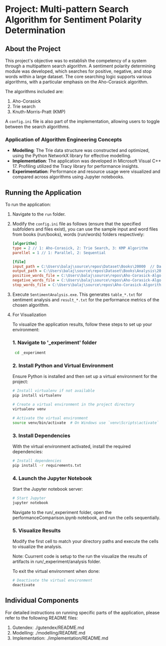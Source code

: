 # Project: Multi-pattern Search Algorithm for Sentiment Polarity Determination

## About the Project

This project's objective was to establish the competency of a system through a multipattern search algorithm. A sentiment polarity determining module was developed, which searches for positive, negative, and stop words within a large dataset. The core searching logic supports various algorithms, with a particular emphasis on the Aho-Corasick algorithm.

The algorithms included are:

1. Aho-Corasick
2. Trie search
3. Knuth-Morris-Pratt (KMP)

A `config.ini` file is also part of the implementation, allowing users to toggle between the search algorithms.

### Application of Algorithm Engineering Concepts

- **Modelling**: The Trie data structure was constructed and optimized, using the Python NetworkX library for effective modelling.
- **Implementation**: The application was developed in Microsoft Visual C++ 17. Profiling utilized the Tracy library for performance insights.
- **Experimentation**: Performance and resource usage were visualized and compared across algorithms using Jupyter notebooks.

## Running the Application

To run the application:

1. Navigate to the `run` folder.
2. Modify the `config.ini` file as follows (ensure that the specified subfolders and files exist), you can use the sample input and word files from books (run/books), words (run/words) folders respectively:

   ```ini
   [algorithm]
   type = 2 // 1: Aho-Corasick, 2: Trie Search, 3: KMP Algorithm
   parellel = 1 // 1: Parallel, 2: Sequential

   [file]
   input_path = C:\Users\balaj\source\repos\Dataset\Books\20000  // Dataset path
   output_path = C:\Users\balaj\source\repos\Dataset\Books\Analysis\20000\ // Results path
   positive_words_file = C:\Users\balaj\source\repos\Aho-Corasick-Algorithm\implementation\SentimentAnalysis\words\positive-words.txt // Positive words list
   negative_words_file = C:\Users\balaj\source\repos\Aho-Corasick-Algorithm\implementation\SentimentAnalysis\words\negative-words.txt // Negative words list
   stop_words_file = C:\Users\balaj\source\repos\Aho-Corasick-Algorithm\implementation\SentimentAnalysis\words\stop-words.txt  // Stop words list
   ```

3. Execute `SentimentAnalysis.exe`. This generates `table_*.txt` for sentiment analysis and `result_*.txt` for the performance metrics of the chosen algorithm.

4. For Visualization

   To visualize the application results, follow these steps to set up your environment:

   ### 1. Navigate to '\_experiment' folder

   ```bash
    cd _experiment
   ```

   ### 2. Install Python and Virtual Environment

   Ensure Python is installed and then set up a virtual environment for the project:

   ```bash
   # Install virtualenv if not available
   pip install virtualenv

   # Create a virtual environment in the project directory
   virtualenv venv

   # Activate the virtual environment
   source venv/bin/activate  # On Windows use `venv\Scripts\activate`
   ```

   ### 3. Install Dependencies

   With the virtual environment activated, install the required dependencies:

   ```bash
   # Install dependencies
   pip install -r requirements.txt
   ```

   ### 4. Launch the Jupyter Notebook

   Start the Jupyter notebook server:

   ```bash
   # Start Jupyter
   jupyter notebook
   ```

   Navigate to the run/\_experiment folder, open the performanceComparison.ipynb notebook, and run the cells sequentially.

   ### 5. Visualize Results

   Modify the first cell to match your directory paths and execute the cells to visualize the analysis.

   Note: Cuurrent code is setup to the run the visualize the results of artifacts in run/\_experiment/analysis folder.

   To exit the virtual environment when done:

   ```bash
   # Deactivate the virtual environment
   deactivate
   ```

## Individual Components

For detailed instructions on running specific parts of the application, please refer to the following README files:

1. Gutendex: ./gutendex/README.md
2. Modelling: ./modelling/README.md
3. Implementation: ./implementation/README.md
